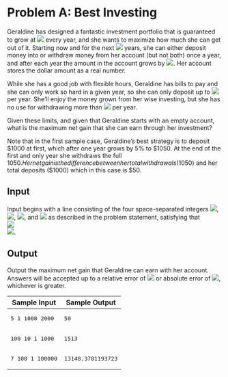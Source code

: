 # Problem A: Best Investing
Geraldine has designed a fantastic investment portfolio that is guaranteed to grow at <img src="https://render.githubusercontent.com/render/math?math=r\%25"> every year, and she wants to maximize how much she can get out of it. Starting now and for the next <img src="https://render.githubusercontent.com/render/math?math=y"> years, she can either deposit money into or withdraw money from her account (but not both) once a year, and after each year the amount in the account grows by <img src="https://render.githubusercontent.com/render/math?math=r\%25">. Her account stores the dollar amount as a real number.

While she has a good job with flexible hours, Geraldine has bills to pay and she can only work so hard in a given year, so she can only deposit up to <img src="https://render.githubusercontent.com/render/math?math=\$d"> per year. She’ll enjoy the money grown from her wise investing, but she has no use for withdrawing more than <img src="https://render.githubusercontent.com/render/math?math=\$w"> per year.

Given these limits, and given that Geraldine starts with an empty account, what is the maximum net gain that she can earn through her investment?

Note that in the first sample case, Geraldine’s best strategy is to deposit $1000 at first, which after one year grows by 5% to $1050. At the end of the first and only year she withdraws the full $1050. Her net gain is the difference between her total withdrawals ($1050) and her total deposits ($1000) which in this case is $50.

## Input
Input begins with a line consisting of the four space-separated integers <img src="https://render.githubusercontent.com/render/math?math=r">, <img src="https://render.githubusercontent.com/render/math?math=y">, <img src="https://render.githubusercontent.com/render/math?math=d">, and <img src="https://render.githubusercontent.com/render/math?math=w"> as described in the problem statement, satisfying that  
<img src="https://render.githubusercontent.com/render/math?math=1≤r,y≤100">  
<img src="https://render.githubusercontent.com/render/math?math=1≤d,w≤10^6">.

## Output
Output the maximum net gain that Geraldine can earn with her account. Answers will be accepted up to a relative error of <img src="https://render.githubusercontent.com/render/math?math=10^{-6}"> or absolute error of <img src="https://render.githubusercontent.com/render/math?math=10^{-2}">, whichever is greater.


<table>
<thead>
  <tr>
    <th>Sample Input</th>
    <th>Sample Output</th>
  </tr>
</thead>
<tbody>
  <!--1-->
  <tr>
    <td>
<pre>
5 1 1000 2000
</pre>
    </td>
    <td>
<pre>
50
</pre>
    </td>
  </tr>
  <!--2-->
  <tr>
    <td>
<pre>
100 10 1 1000
</pre>
    </td>
    <td>
<pre>
1513
</pre>
    </td>
  </tr>
  <!--3-->
  <tr>
    <td>
<pre>
7 100 1 100000
</pre>
    </td>
    <td>
<pre>
13148.3781193723
</pre>
    </td>
  </tr>
</tbody>
</table>